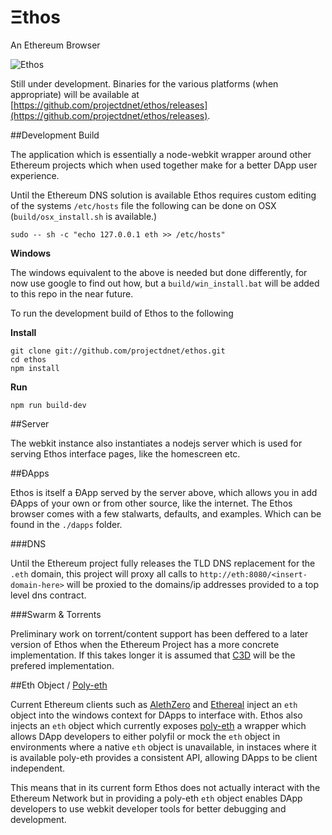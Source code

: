 Ξthos
=====

An Ethereum Browser

![Ethos](https://raw.githubusercontent.com/projectdnet/ethos/master/static/assets/imgs/v0.0.4-screenshot.png "Ethos an Ethereum Browser")


Still under development. Binaries for the various platforms (when appropriate) will be available at [https://github.com/projectdnet/ethos/releases](https://github.com/projectdnet/ethos/releases).

##Development Build

The application which is essentially a node-webkit wrapper around other Ethereum projects which when used together make for a better DApp user experience.

Until the Ethereum DNS solution is available Ethos requires custom editing of the systems `/etc/hosts` file the following can be done on OSX (`build/osx_install.sh` is available.)

    sudo -- sh -c "echo 127.0.0.1 eth >> /etc/hosts"

**Windows**

The windows equivalent  to the above is needed but done differently, for now use google to find out how, but a `build/win_install.bat` will be added to this repo in the near future.

To run the development build of Ethos to the following

**Install**

    git clone git://github.com/projectdnet/ethos.git
    cd ethos
    npm install

**Run**

    npm run build-dev


##Server

The webkit instance also instantiates a nodejs server which is used for serving Ethos interface pages, like the homescreen etc. 

##ÐApps

Ethos is itself a ÐApp served by the server above, which allows you in add ÐApps of your own or from other source, like the internet. The Ethos browser comes with a few stalwarts, defaults, and examples. Which can be found in the `./dapps` folder.

###DNS

Until the Ethereum project fully releases the TLD DNS replacement for the `.eth` domain, this project will proxy all calls to `http://eth:8080/<insert-domain-here>` will be proxied to the domains/ip addresses provided to a top level dns contract.

###Swarm & Torrents

Preliminary work on torrent/content support has been deffered to a later version of Ethos when the Ethereum Project has a more concrete implementation. If this takes longer it is assumed that [C3D](https://github.com/project-douglas/c3d) will be the prefered implementation.

##Eth Object / [Poly-eth](https://github.com/projectdnet/poly-eth)

Current Ethereum clients such as [AlethZero](https://github.com/ethereum/cpp-ethereum) and [Ethereal](https://github.com/ethereum/go-ethereum) inject an `eth` object into the windows context for DApps to interface with. Ethos also injects an `eth` object which currently exposes [poly-eth](https://github.com/projectdnet/poly-eth) a wrapper which allows DApp developers to either polyfil or mock the `eth` object in environments where a native `eth` object is unavailable, in instaces where it is available poly-eth provides a consistent API, allowing DApps to be client independent. 

This means that in its current form Ethos does not actually interact with the Ethereum Network but in providing a poly-eth `eth` object enables DApp developers to use webkit developer tools for better debugging and development.
